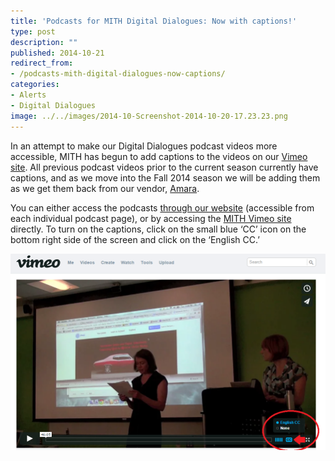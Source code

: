 ```yaml
---
title: 'Podcasts for MITH Digital Dialogues: Now with captions!'
type: post
description: ""
published: 2014-10-21
redirect_from: 
- /podcasts-mith-digital-dialogues-now-captions/
categories:
- Alerts
- Digital Dialogues
image: ../../images/2014-10-Screenshot-2014-10-20-17.23.23.png
---
```

In an attempt to make our Digital Dialogues podcast videos more accessible, MITH has begun to add captions to the videos on our [Vimeo site](https://vimeo.com/mithinmd). All previous podcast videos prior to the current season currently have captions, and as we move into the Fall 2014 season we will be adding them as we get them back from our vendor, [Amara](http://www.amara.org/en/).

You can either access the podcasts [through our website](http://mith.umd.edu/digital-dialogues/dialogues/) (accessible from each individual podcast page), or by accessing the [MITH Vimeo site](https://vimeo.com/mithinmd) directly. To turn on the captions, click on the small blue ‘CC’ icon on the bottom right side of the screen and click on the ‘English CC.’

![](../../images/2014-10-Screenshot-2014-10-20-17.23.23.png)
